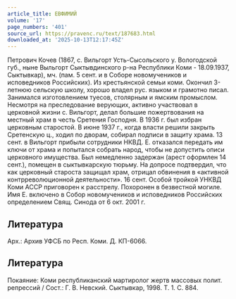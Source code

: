 ```yaml
---
article_title: ЕВФИМИЙ
volume: '17'
page_numbers: '401'
source_url: https://pravenc.ru/text/187683.html
downloaded_at: '2025-10-13T12:17:45Z'
---
```


Петрович Кочев (1867, с. Вильгорт Усть-Сысольского у. Вологодской губ., ныне Выльгорт Сыктывдинского р-на Республики Коми - 18.09.1937, Сыктывкар), мч. (пам. 5 сент. и в Соборе новомучеников и исповедников Российских). Из крестьянской семьи коми. Окончил 3-летнюю сельскую школу, хорошо владел рус. языком и грамотно писал. Занимался изготовлением туесов, столярным и ямским промыслом. Несмотря на преследование верующих, активно участвовал в церковной жизни с. Вильгорт, делал большие пожертвования на местный храм в честь Сретения Господня. В 1936 г. был избран церковным старостой. В июне 1937 г., когда власти решили закрыть Сретенскую ц., ходил по дворам, собирал подписи в защиту храма. 13 сент. в Вильгорт прибыли сотрудники НКВД. Е. отказался передать им ключи от храма и попытался собрать народ, чтобы не допустить описи церковного имущества. Был немедленно задержан (арест оформлен 14 сент.), помещен в сыктывкарскую тюрьму. На допросе подтвердил, что как церковный староста защищал храм, отрицал обвинения в «активной контрреволюционной деятельности». 16 сент. Особой тройкой УНКВД Коми АССР приговорен к расстрелу. Похоронен в безвестной могиле. Имя Е. включено в Собор новомучеников и исповедников Российских определением Свящ. Синода от 6 окт. 2001 г.

## Литература

Арх.: Архив УФСБ по Респ. Коми. Д. КП-6066.

## Литература

Покаяние: Коми республиканский мартиролог жертв массовых полит. репрессий / Сост.: Г. В. Невский. Сыктывкар, 1998. Т. 1. С. 884.

